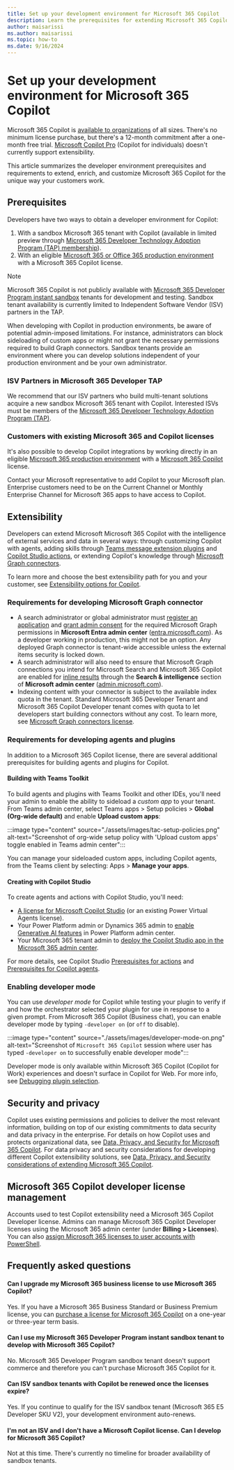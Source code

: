 ```yaml
---
title: Set up your development environment for Microsoft 365 Copilot
description: Learn the prerequisites for extending Microsoft 365 Copilot with agents, plugins, and connectors.
author: maisarissi
ms.author: maisarissi
ms.topic: how-to
ms.date: 9/16/2024
---
```


# Set up your development environment for Microsoft 365 Copilot

Microsoft 365 Copilot is [available to organizations](/copilot/microsoft-365/microsoft-365-copilot-overview#availability) of all sizes. There's no minimum license purchase, but there's a 12-month commitment after a one-month free trial. [Microsoft Copilot Pro](https://www.microsoft.com/store/b/copilotpro) (Copilot for individuals) doesn't currently support extensibility.

This article summarizes the developer environment prerequisites and requirements to extend, enrich, and customize Microsoft 365 Copilot for the unique way your customers work.

## Prerequisites

Developers have two ways to obtain a developer environment for Copilot:

1. With a sandbox Microsoft 365 tenant with Copilot (available in limited preview through [Microsoft 365 Developer Technology Adoption Program (TAP) membership](#isv-partners-in-microsoft-365-developer-tap)).
2. With an eligible [Microsoft 365 or Office 365 production environment](#customers-with-existing-microsoft-365-and-copilot-licenses) with a Microsoft 365 Copilot license.

> [!NOTE]
> Microsoft 365 Copilot is not publicly available with [Microsoft 365 Developer Program instant sandbox](https://developer.microsoft.com/microsoft-365/dev-program#Subscription) tenants for development and testing. Sandbox tenant availability is currently limited to Independent Software Vendor (ISV) partners in the TAP.

When developing with Copilot in production environments, be aware of potential admin-imposed limitations. For instance, administrators can block sideloading of custom apps or might not grant the necessary permissions required to build Graph connectors. Sandbox tenants provide an environment where you can develop solutions independent of your production environment and be your own administrator.

### ISV Partners in Microsoft 365 Developer TAP

We recommend that our ISV partners who build multi-tenant solutions acquire a new sandbox Microsoft 365 tenant with Copilot. Interested ISVs must be members of the [Microsoft 365 Developer Technology Adoption Program (TAP)](https://aka.ms/m365devtap).

### Customers with existing Microsoft 365 and Copilot licenses

It's also possible to develop Copilot integrations by working directly in an eligible [Microsoft 365 production environment](/copilot/microsoft-365/microsoft-365-copilot-overview#availability) with a [Microsoft 365 Copilot](https://www.microsoft.com/microsoft-365/enterprise/copilot-for-microsoft-365) license.

Contact your Microsoft representative to add Copilot to your Microsoft plan.  Enterprise customers need to be on the Current Channel or Monthly Enterprise Channel for Microsoft 365 apps to have access to Copilot.

## Extensibility

Developers can extend Microsoft Microsoft 365 Copilot with the intelligence of external services and data in several ways: through customizing Copilot with agents, adding skills through [Teams message extension plugins](overview-message-extension-bot.md) and [Copilot Studio actions](overview-business-applications.md), or extending Copilot's knowledge through [Microsoft Graph connectors](overview-graph-connector.md).

To learn more and choose the best extensibility path for you and your customer, see [Extensibility options for Copilot](decision-guide.md).

### Requirements for developing Microsoft Graph connector

- A search administrator or global administrator must [register an application](/graph/toolkit/get-started/add-aad-app-registration) and [grant admin consent](/graph/connecting-external-content-deploy-teams#update-microsoft-graph-permissions) for the required Microsoft Graph permissions in **Microsoft Entra admin center** ([entra.microsoft.com](https://entra.microsoft.com/)). As a developer working in production, this might not be an option. Any deployed Graph connector is tenant-wide accessible unless the external items security is locked down.
- A search administrator will also need to ensure that Microsoft Graph connections you intend for Microsoft Search and Microsoft 365 Copilot are enabled for [inline results](/microsoftsearch/connectors-in-all-vertical) through the **Search & intelligence** section of **Microsoft admin center** ([admin.microsoft.com](https://admin.microsoft.com)).
- Indexing content with your connector is subject to the available index quota in the tenant. Standard Microsoft 365 Developer Tenant and Microsoft 365 Copilot Developer tenant comes with quota to let developers start building connectors without any cost. To learn more, see [Microsoft Graph connectors license](/microsoftsearch/licensing).

### Requirements for developing agents and plugins

In addition to a Microsoft 365 Copilot license, there are several additional prerequisites for building agents and plugins for Copilot.

#### Building with Teams Toolkit

To build agents and plugins with Teams Toolkit and other IDEs, you'll need your admin to enable the ability to sideload a *custom app* to your tenant. From Teams admin center, select Teams apps > Setup policies > **Global (Org-wide default)** and enable **Upload custom apps**:

:::image type="content" source="./assets/images/tac-setup-policies.png" alt-text="Screenshot of org-wide setup policy with 'Upload custom apps' toggle enabled in Teams admin center":::

You can manage your sideloaded custom apps, including Copilot agents, from the Teams client by selecting: Apps > **Manage your apps**.

#### Creating with Copilot Studio

To create agents and actions with Copilot Studio, you'll need:

- [A license for Microsoft Copilot Studio](/microsoft-copilot-studio/requirements-licensing-subscriptions) (or an existing Power Virtual Agents license).
- Your Power Platform admin or Dynamics 365 admin to [enable Generative AI features](/power-platform/admin/geographical-availability-copilot) in Power Platform admin center.
- Your Microsoft 365 tenant admin to [deploy the Copilot Studio app in the Microsoft 365 admin center](/microsoft-copilot-studio/copilot-plugins-overview#deploy-the-microsoft-copilot-studio-app-admin).

For more details, see Copilot Studio [Prerequisites for actions](/microsoft-copilot-studio/copilot-plugins-overview#use-actions-in-microsoft-copilot) and [Prerequisites for Copilot agents](/microsoft-copilot-studio/microsoft-copilot-extend-copilot-extensions#prerequisites).


### Enabling developer mode

You can use *developer mode* for Copilot while testing your plugin to verify if and how the orchestrator selected your plugin for use in response to a given prompt. From Microsoft 365 Copilot (Business chat), you can enable developer mode by typing `-developer on` (or `off` to disable).

:::image type="content" source="./assets/images/developer-mode-on.png" alt-text="Screenshot of `Microsoft 365 Copilot` session where user has typed `-developer on` to successfully enable developer mode":::

Developer mode is only available within Microsoft 365 Copilot (Copilot for Work) experiences and doesn't surface in Copilot for Web. For more info, see [Debugging plugin selection](debugging-copilot-plugin.md).

## Security and privacy

Copilot uses existing permissions and policies to deliver the most relevant information, building on top of our existing commitments to data security and data privacy in the enterprise. For details on how Copilot uses and protects organizational data, see [Data, Privacy, and Security for Microsoft 365 Copilot](/microsoft-365-copilot/microsoft-365-copilot-privacy). For data privacy and security considerations for developing different Copilot extensibility solutions, see [Data, Privacy, and Security considerations of extending Microsoft 365 Copilot](data-privacy-security.md).

## Microsoft 365 Copilot developer license management

Accounts used to test Copilot extensibility need a Microsoft 365 Copilot Developer license. Admins can manage Microsoft 365 Copilot Developer licenses using the Microsoft 365 admin center (under **Billing > Licenses**). You can also [assign Microsoft 365 licenses to user accounts with PowerShell](/microsoft-365/enterprise/assign-licenses-to-user-accounts-with-microsoft-365-powershell).

## Frequently asked questions

<!-- markdownlint-disable MD001 -->
#### Can I upgrade my Microsoft 365 business license to use Microsoft 365 Copilot?

Yes. If you have a Microsoft 365 Business Standard or Business Premium license, you can [purchase a license for Microsoft 365 Copilot](https://www.microsoft.com/microsoft-365/business/copilot-for-microsoft-365) on a one-year or three-year term basis.

#### Can I use my Microsoft 365 Developer Program instant sandbox tenant to develop with Microsoft 365 Copilot?

No. Microsoft 365 Developer Program sandbox tenant doesn't support commerce and therefore you can't purchase Microsoft 365 Copilot for it.

#### Can ISV sandbox tenants with Copilot be renewed once the licenses expire?

Yes. If you continue to qualify for the ISV sandbox tenant (Microsoft 365 E5 Developer SKU V2), your development environment auto-renews.

#### I'm not an ISV and I don't have a Microsoft Copilot license. Can I develop for Microsoft 365 Copilot?

Not at this time. There's currently no timeline for broader availability of sandbox tenants.
<!-- markdownlint-enable MD001 -->

